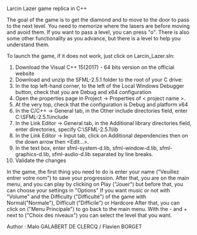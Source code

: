 Larcin Lazer game replica in C++

The goal of the game is to get the diamond and to move to the door to pass to the next level.
You need to memorize where the lasers are before moving and avoid them.
If you want to pass a level, you can press "o".
There is also some other functionality as you advance, but there is a level to help you understand them.

To launch the game, if it does not work, just click on Larcin_Lazer.sln:

1. Download the Visual C++ 15(2017) - 64 bits version on the official website
2. Download and unzip the SFML-2.5.1 folder to the root of your C drive:
3. In the top left-hand corner, to the left of the Local Windows Debugger button, check that you are
Debug and x64 configuration
4. Open the properties page in Project -> Properties of < project name >.
5. At the very top, check that the configuration is Debug and platform x64
6. In the C/C++ -> General tab, in the Other include directories field, enter C:\SFML-2.5.1\include
7. In the Link Editor -> General tab, in the Additional library directories field, enter directories, specify C:\SFML-2.5.1\lib
8. In the Link Editor -> Input tab, click on Additional dependencies then on the down arrow then <Edit...>.
9. In the text box, enter sfml-system-d.lib, sfml-window-d.lib, sfml-graphics-d.lib, sfml-audio-d.lib separated by line breaks.
10. Validate the changes

In the game, the first thing you need to do is enter your name ("Veuillez entrer votre nom") to save your progression.
After that, you are on the main menu, and you can play by clicking on Play ("Jouer") but before that, you can choose your settings in "Options" 
If you want music or not with "Volume" and the Difficulty ("Difficulté") of the game with Normal("Normale"), Difficult ("Difficile") or Hardcore 
After that, you can click on ("Menu Principale") to go back to the main menu.
With the - and + next to ("Choix des niveaux") you can select the level that you want.

Author : 
Malo GALABERT DE CLERCQ / Flavien BORGET
